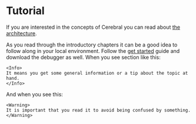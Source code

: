# Tutorial

If you are interested in the concepts of Cerebral you can read about [the architecture](/docs/introduction/the_architecture.md).

As you read through the introductory chapters it can be a good idea to follow along in your local environment. Follow the [get started](/docs/introduction) guide and download the debugger as well. When you see section like this:

```marksy
<Info>
It means you get some general information or a tip about the topic at hand.
</Info>
```

And when you see this:

```marksy
<Warning>
It is important that you read it to avoid being confused by something.
</Warning>
```

